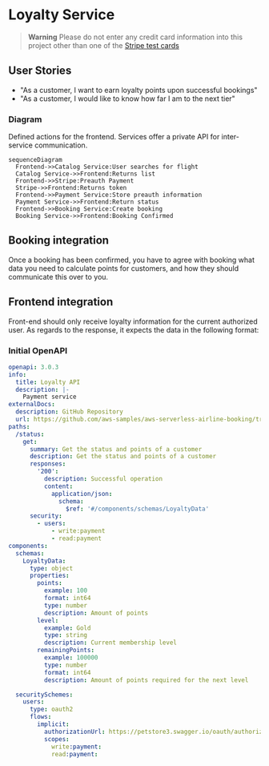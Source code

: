 # Loyalty Service

> **Warning**
> Please do not enter any credit card information into this project other than one of the [Stripe test cards](https://stripe.com/docs/testing#cards)

## User Stories
- "As a customer, I want to earn loyalty points upon successful bookings"
- "As a customer, I would like to know how far I am to the next tier"

### Diagram
Defined actions for the frontend. Services offer a private API for inter-service communication.
```mermaid
sequenceDiagram
  Frontend->>Catalog Service:User searches for flight
  Catalog Service->>Frontend:Returns list
  Frontend->>Stripe:Preauth Payment
  Stripe->>Frontend:Returns token
  Frontend->>Payment Service:Store preauth information
  Payment Service->>Frontend:Return status
  Frontend->>Booking Service:Create booking
  Booking Service->>Frontend:Booking Confirmed
```

## Booking integration
Once a booking has been confirmed, you have to agree with booking what data you need to calculate points for customers, and how they should communicate this over to you.

## Frontend integration
Front-end should only receive loyalty information for the current authorized user. As regards to the response, it expects the data in the following format:

### Initial OpenAPI
```yaml
openapi: 3.0.3
info:
  title: Loyalty API
  description: |-
    Payment service
externalDocs:
  description: GitHub Repository
  url: https://github.com/aws-samples/aws-serverless-airline-booking/tree/workshop
paths:
  /status:
    get:
      summary: Get the status and points of a customer
      description: Get the status and points of a customer
      responses:
        '200':
          description: Successful operation
          content:
            application/json:
              schema:
                $ref: '#/components/schemas/LoyaltyData'
      security:
        - users:
            - write:payment
            - read:payment
components:
  schemas:
    LoyaltyData:
      type: object
      properties:
        points:
          example: 100
          format: int64
          type: number
          description: Amount of points
        level:
          example: Gold
          type: string
          description: Current membership level
        remainingPoints:
          example: 100000
          type: number
          format: int64
          description: Amount of points required for the next level

  securitySchemes:
    users:
      type: oauth2
      flows:
        implicit:
          authorizationUrl: https://petstore3.swagger.io/oauth/authorize
          scopes:
            write:payment:
            read:payment:
```
